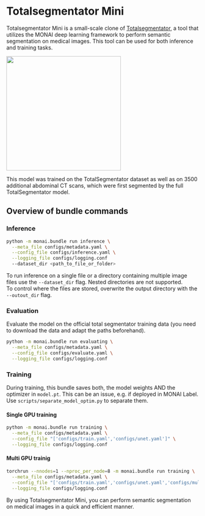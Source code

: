 # Totalsegmentator Mini

Totalsegmentator Mini is a small-scale clone of [Totalsegmentator](https://github.com/wasserth/TotalSegmentator), a tool that utilizes the MONAI deep learning framework to perform semantic segmentation on medical images. This tool can be used for both inference and training tasks.

<img src="https://user-images.githubusercontent.com/37253540/216309343-ab6e3d64-2f13-43b4-93c0-4fa85e8e57fa.png"  width="300" height="300">

This model was trained on the TotalSegmentator dataset as well as on 3500 additional abdominal CT scans, which were first segmented by the full TotalSegmentator model. 

## Overview of bundle commands
### Inference

```bash
python -m monai.bundle run inference \
  --meta_file configs/metadata.yaml \
  --config_file configs/inference.yaml \
  --logging_file configs/logging.conf
  --dataset_dir <path_to_file_or_folder>
```
To run inference on a single file or a directory containing multiple image files use the `--dataset_dir` flag. 
Nested directories are not supported.   
To control where the files are stored, overwrite the output directory with the `--outout_dir` flag. 

### Evaluation
Evaluate the model on the official total segmentator training data (you need to download the data and adapt the paths beforehand). 
```bash
python -m monai.bundle run evaluating \
  --meta_file configs/metadata.yaml \
  --config_file configs/evaluate.yaml \
  --logging_file configs/logging.conf
```

### Training

During training, this bundle saves both, the model weights AND the optimizer in `model.pt`. This can be an issue, e.g. if deployed in MONAI Label. Use `scripts/separate_model_optim.py` to separate them. 

#### Single GPU training

```bash
python -m monai.bundle run training \
  --meta_file configs/metadata.yaml \
  --config_file "['configs/train.yaml','configs/unet.yaml']" \
  --logging_file configs/logging.conf
```

#### Multi GPU trainig

```bash
torchrun --nnodes=1 --nproc_per_node=8 -m monai.bundle run training \
  --meta_file configs/metadata.yaml \
  --config_file "['configs/train.yaml','configs/unet.yaml','configs/multi_gpu_train.yaml']" \
  --logging_file configs/logging.conf
```
By using Totalsegmentator Mini, you can perform semantic segmentation on medical images in a quick and efficient manner.
